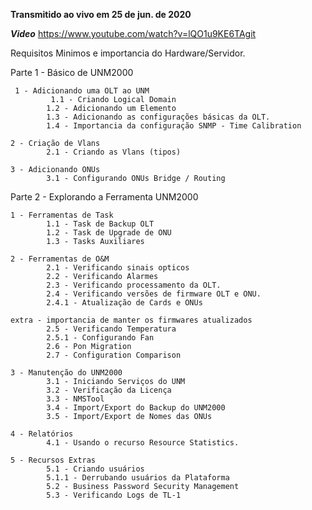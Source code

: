 
**Transmitido ao vivo em 25 de jun. de 2020**

***Video*** 
https://www.youtube.com/watch?v=lQO1u9KE6TAgit 

Requisitos Minimos e importancia do Hardware/Servidor.  

Parte 1 - Básico de UNM2000  

	 1 - Adicionando uma OLT ao UNM
			 1.1 - Criando Logical Domain	    
		    1.2 - Adicionando um Elemento	    
		    1.3 - Adicionando as configurações básicas da OLT.	    
		    1.4 - Importancia da configuração SNMP - Time Calibration  

	2 - Criação de Vlans
			2.1 - Criando as Vlans (tipos)  

	3 - Adicionando ONUs
			3.1 - Configurando ONUs Bridge / Routing  

Parte 2 - Explorando a Ferramenta UNM2000  

	1 - Ferramentas de Task
			1.1 - Task de Backup OLT
			1.2 - Task de Upgrade de ONU
			1.3 - Tasks Auxiliares
							
	2 - Ferramentas de O&M
			2.1 - Verificando sinais opticos
			2.2 - Verificando Alarmes
			2.3 - Verificando processamento da OLT.
			2.4 - Verificando versões de firmware OLT e ONU.
			2.4.1 - Atualização de Cards e ONUs

	extra - importancia de manter os firmwares atualizados
			2.5 - Verificando Temperatura
			2.5.1 - Configurando Fan
			2.6 - Pon Migration
			2.7 - Configuration Comparison	
			
	3 - Manutenção do UNM2000
			3.1 - Iniciando Serviços do UNM
			3.2 - Verificação da Licença
			3.3 - NMSTool
			3.4 - Import/Export do Backup do UNM2000
			3.5 - Import/Export de Nomes das ONUs 

	4 - Relatórios
			4.1 - Usando o recurso Resource Statistics.
		
	5 - Recursos Extras
			5.1 - Criando usuários
			5.1.1 - Derrubando usuários da Plataforma
			5.2 - Business Password Security Management
			5.3 - Verificando Logs de TL-1